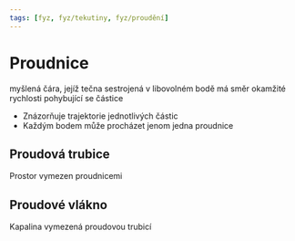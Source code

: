 ```yaml
---
tags: [fyz, fyz/tekutiny, fyz/proudění]
---
```

# Proudnice
myšlená čára, jejíž tečna sestrojená v libovolném bodě má směr okamžité rychlosti pohybující se částice

- Znázorňuje trajektorie jednotlivých částic
- Každým bodem může procházet jenom jedna proudnice

## Proudová trubice
Prostor vymezen proudnicemi

## Proudové vlákno
Kapalina vymezená proudovou trubicí